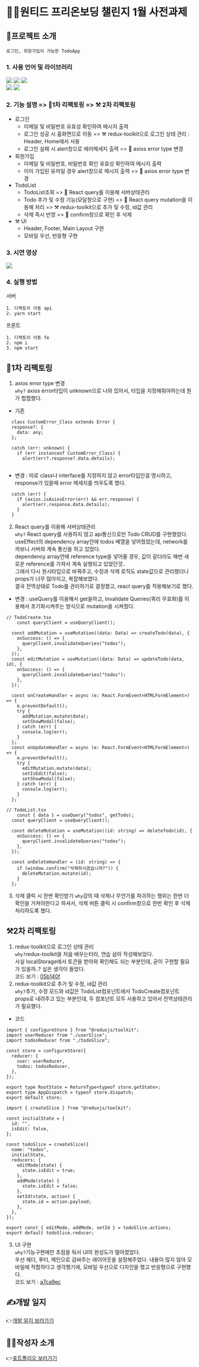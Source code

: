 # 🏃‍♀️원티드 프리온보딩 챌린지 1월 사전과제
## 👀프로젝트 소개
`로그인, 회원가입이 가능한 TodoApp`
### 1. 사용 언어 및 라이브러리
<img src="https://img.shields.io/badge/React-61DAFB?style=flat&logo=React&logoColor=black">  <img src="https://img.shields.io/badge/Typescript-3178C6?style=flat&logo=Typescript&logoColor=black">  <img src="https://img.shields.io/badge/MUI-007FFF?style=flat&logo=MUI&logoColor=black">   
<img src="https://img.shields.io/badge/Redux-764ABC?style=flat&logo=Redux&logoColor=black">   <img src="https://img.shields.io/badge/ReactQuery-FF4154?style=flat&logo=ReactQuery&logoColor=black">   

### 2. 기능 설명 => 🔨1차 리팩토링 => ⚒️ 2차 리팩토링
- 로그인
  - 이메일 및 비밀번호 유효성 확인하여 메시지 출력
  - 로그인 성공 시 홈화면으로 이동  => ⚒️ redux-toolkit으로 로그인 상태 관리 : Header, Home에서 사용
  - 로그인 실패 시 alert창으로 에러메세지 출력 => 🔨 axios error type 변경
- 회원가입
  - 이메일 및 비밀번호, 비밀번호 확인 유효성 확인하여 메시지 출력
  - 이미 가입된 유저일 경우 alert창으로 메시지 출력 => 🔨 axios error type 변경
- TodoList
  - TodoList조회 => 🔨 React query를 이용해 서버상태관리 
  - Todo 추가 및 수정 기능(모달창으로 구현) => 🔨 React query mutation을 이용해 처리 => ⚒️ redux-toolkit으로 추가 및 수정, id값 관리
  - 삭제 즉시 반영 => 🔨 confirm창으로 확인 후 삭제
- ⚒️ UI
  - Header, Footer, Main Layout 구현
  - 모바일 우선, 반응형 구현
### 3. 시연 영상
<img src="https://user-images.githubusercontent.com/81467705/212958051-11385eb5-46d5-47c1-ace4-fe85f14fcb2d.gif">

### 4. 실행 방법
서버
``` 
1. 디렉토리 이동 api
2. yarn start
```
프론트
```
1. 디렉토리 이동 fe
2. npm i 
3. npm start
```
## 🔨1차 리팩토링
1. axios error type 변경   
`why?` axios error타입이 unknown으로 나와 있어서, 타입을 지정해줘야하는데 뭔가 찝찝했다.
- 기존    
```
  class CustomError_Class extends Error {
  response?: {
    data: any;
  };
  
  catch (err: unknown) {
    if (err instanceof CustomError_Class) {
      alert(err?.response?.data.details);
      
```
- 변경 : 따로 class나 interface를 지정하지 않고 error타입인걸 명시하고, response가 있을때 error 메세지를 띄우도록 했다.
```
  catch (err) {
    if (axios.isAxiosError(err) && err.response) {
      alert(err.response.data.details);
    }
  }
```
2. React query를 이용해 서버상태관리   
`why?` React query를 사용하지 않고 api통신으로만 Todo CRUD를 구현했었다.   
useEffect의 dependency array안에 todos 배열을 넣어줬었는데, network를 까보니 서버와 계속 통신을 하고 있었다.   
dependency array안에 reference type을 넣어줄 경우, 값이 같더라도 매번 새로운 reference를 가져서 계속 실행되고 있었던것..   
그래서 다시 원시타입으로 바꿔주고, 수정과 삭제 로직도 state값으로 관리했더니 props가 너무 많아지고, 복잡해보였다.   
결국 전역상태로 Todo를 관리하기로 결정했고, react query를 적용해보기로 했다.   
- 변경 : useQuery를 이용해서 get을하고, Invalidate Queries(쿼리 무효화)를 이용해서 초기화시켜주는 방식으로 mutation을 시켜줬다.
```
// TodoCreate.tsx
	const queryClient = useQueryClient();

  const addMutation = useMutation((data: Data) => createTodo(data), {
    onSuccess: () => {
      queryClient.invalidateQueries("todos");
    },
  });
  const editMutation = useMutation((data: Data) => updateTodo(data, id), {
    onSuccess: () => {
      queryClient.invalidateQueries("todos");
    },
  });

  const onCreateHandler = async (e: React.FormEvent<HTMLFormElement>) => {
    e.preventDefault();
    try {
      addMutation.mutate(data);
      setShowModal(false);
    } catch (err) {
      console.log(err);
    }
  };
  const onUpdateHandler = async (e: React.FormEvent<HTMLFormElement>) => {
    e.preventDefault();
    try {
      editMutation.mutate(data);
      setIsEdit(false);
      setShowModal(false);
    } catch (err) {
      console.log(err);
    }
  };
```
```
// TodoList.tsx
	const { data } = useQuery("todos", getTodo);
  const queryClient = useQueryClient();

  const deleteMutation = useMutation((id: string) => deleteTodo(id), {
    onSuccess: () => {
      queryClient.invalidateQueries("todos");
    },
  });

  const onDeleteHandler = (id: string) => {
    if (window.confirm("삭제하시겠습니까?")) {
      deleteMutation.mutate(id);
    }
  };
```
3. 삭제 클릭 시 한번 확인받기
`why`강의 때 삭제나 무언가를 파괴하는 행위는 한번 더 확인을 거쳐야한다고 하셔서, 삭제 버튼 클릭 시 confirm창으로 한번 확인 후 삭제 처리하도록 했다.
## ⚒️2차 리팩토링
1. redux-toolkit으로 로그인 상태 관리   
`why?`redux-toolkit을 처음 배우는터라, 연습 삼아 작성해보았다.   
사실 localStorage에서 토큰을 받아와 확인해도 되는 부분인데, 굳이 구현할 필요가 있을까..? 싶은 생각이 들었다.  
코드 보기 : [05b140f](https://github.com/starkoora/wanted-pre-onboarding-challenge-fe-1-api/commit/05b140f6f6d5c464310c0932e107a97a0e2aa909)
2. redux-toolkit으로 추가 및 수정, id값 관리   
`why?`추가, 수정 모드와 id값은 TodoList컴포넌트에서 TodoCreate컴포넌트 props로 내려주고 있는 부분인데, 두 컴포넌트 모두 사용하고 있어서 전역상태관리가 필요했다.   
- 코드
```
import { configureStore } from "@reduxjs/toolkit";
import userReducer from "./userSlice";
import todosReducer from "./todoSlice";

const store = configureStore({
  reducer: {
    user: userReducer,
    todos: todosReducer,
  },
});

export type RootState = ReturnType<typeof store.getState>;
export type AppDispatch = typeof store.dispatch;
export default store;

```
```
import { createSlice } from "@reduxjs/toolkit";

const initialState = {
  id: "",
  isEdit: false,
};

const todoSlice = createSlice({
  name: "todos",
  initialState,
  reducers: {
    editMode(state) {
      state.isEdit = true;
    },
    addMode(state) {
      state.isEdit = false;
    },
    setId(state, action) {
      state.id = action.payload;
    },
  },
});

export const { editMode, addMode, setId } = todoSlice.actions;
export default todoSlice.reducer;
```
3. UI 구현   
`why?`기능구현에만 초점을 둬서 UI의 완성도가 떨어졌었다.   
우선 헤더, 푸터, 메인으로 감싸주는 레이아웃을 설정해주었다.
내용이 많지 않아 모바일에 적합하다고 생각했기에, 모바일 우선으로 디자인을 했고 반응형으로 구현했다.   
코드 보기 : [a7ca9ec](https://github.com/starkoora/wanted-pre-onboarding-challenge-fe-1-api/commit/a7ca9ec5d7b79fd7b4a912ba35278dce055bd888)
## ✍️개발 일지
👉[개발 일지 보러가기](https://surgedev.notion.site/1-940b36989e8f411fa57c09f6cb69479b)
## 👩‍💻작성자 소개
👉[포트폴리오 보러가기](https://www.notion.so/surgedev/b37ace1e2bab4d328e1ab9bbba944c34)
